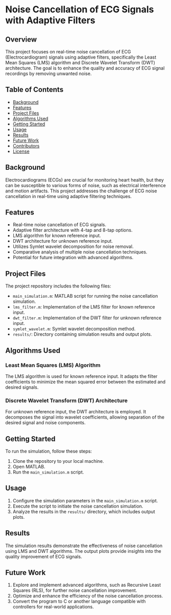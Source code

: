 # Noise Cancellation of ECG Signals with Adaptive Filters

## Overview

This project focuses on real-time noise cancellation of ECG (Electrocardiogram) signals using adaptive filters, specifically the Least Mean Squares (LMS) algorithm and Discrete Wavelet Transform (DWT) architecture. The goal is to enhance the quality and accuracy of ECG signal recordings by removing unwanted noise.

## Table of Contents

- [Background](#background)
- [Features](#features)
- [Project Files](#project-files)
- [Algorithms Used](#algorithms-used)
- [Getting Started](#getting-started)
- [Usage](#usage)
- [Results](#results)
- [Future Work](#future-work)
- [Contributors](#contributors)
- [License](#license)

## Background

Electrocardiograms (ECGs) are crucial for monitoring heart health, but they can be susceptible to various forms of noise, such as electrical interference and motion artifacts. This project addresses the challenge of ECG noise cancellation in real-time using adaptive filtering techniques.

## Features

- Real-time noise cancellation of ECG signals.
- Adaptive filter architecture with 4-tap and 8-tap options.
- LMS algorithm for known reference input.
- DWT architecture for unknown reference input.
- Utilizes Symlet wavelet decomposition for noise removal.
- Comparative analysis of multiple noise cancellation techniques.
- Potential for future integration with advanced algorithms.

## Project Files

The project repository includes the following files:

- `main_simulation.m`: MATLAB script for running the noise cancellation simulation.
- `lms_filter.m`: Implementation of the LMS filter for known reference input.
- `dwt_filter.m`: Implementation of the DWT filter for unknown reference input.
- `symlet_wavelet.m`: Symlet wavelet decomposition method.
- `results/`: Directory containing simulation results and output plots.

## Algorithms Used

### Least Mean Squares (LMS) Algorithm

The LMS algorithm is used for known reference input. It adapts the filter coefficients to minimize the mean squared error between the estimated and desired signals.

### Discrete Wavelet Transform (DWT) Architecture

For unknown reference input, the DWT architecture is employed. It decomposes the signal into wavelet coefficients, allowing separation of the desired signal and noise components.

## Getting Started

To run the simulation, follow these steps:

1. Clone the repository to your local machine.
2. Open MATLAB.
3. Run the `main_simulation.m` script.

## Usage

1. Configure the simulation parameters in the `main_simulation.m` script.
2. Execute the script to initiate the noise cancellation simulation.
3. Analyze the results in the `results/` directory, which includes output plots.

## Results

The simulation results demonstrate the effectiveness of noise cancellation using LMS and DWT algorithms. The output plots provide insights into the quality improvement of ECG signals.

## Future Work

1. Explore and implement advanced algorithms, such as Recursive Least Squares (RLS), for further noise cancellation improvement.
2. Optimize and enhance the efficiency of the noise cancellation process.
3. Convert the program to C or another language compatible with controllers for real-world applications.


